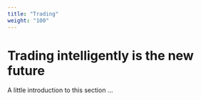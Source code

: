 ```yaml
---
title: "Trading"
weight: "100"
---
```


# Trading intelligently is the new future

A little introduction to this section ...
